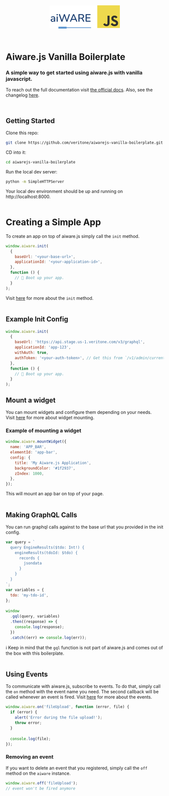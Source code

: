 <br />
<p align="center">
  <img src="./static/logo.png" />
</p>
<br />

# Aiware.js Vanilla Boilerplate

### A simple way to get started using aiware.js with vanilla javascript.

To reach out the full documentation visit [the official docs](https://docs.veritone.com/#/sdk/initialize-the-sdk). Also, see the changelog [here](https://github.com/veritone/aiware-apps/releases).

<br />

## Getting Started

Clone this repo:

```bash
git clone https://github.com/veritone/aiwarejs-vanilla-boilerplate.git
```

CD into it:

```bash
cd aiwarejs-vanilla-boilerplate
```

Run the local dev server:

```bash
python -m SimpleHTTPServer
```

Your local dev environment should be up and running on http://localhost:8000.
<br />
<br />

# Creating a Simple App

To create an app on top of aiware.js simply call the `init` method.

```js
window.aiware.init(
  {
    baseUrl: '<your-base-url>',
    applicationId: '<your-application-id>',
  },
  function () {
    // 🚀 Boot up your app.
  }
);
```

Visit [here](https://docs.veritone.com/#/sdk/initialize-the-sdk) for more about the `init` method.
<br />
<br />

## Example Init Config

```js
window.aiware.init(
  {
    baseUrl: 'https://api.stage.us-1.veritone.com/v3/graphql',
    applicationId: 'app-123',
    withAuth: true,
    authToken: '<your-auth-token>', // Get this from `/v1/admin/current-user`
  },
  function () {
    // 🚀 Boot up your app.
  }
);
```

## Mount a widget

You can mount widgets and configure them depending on your needs. <br/>
Visit [here](https://docs.veritone.com/#/sdk/mount-a-widget) for more about widget mounting.

### Example of mounting a widget

```js
window.aiware.mountWidget({
  name: 'APP_BAR',
  elementId: 'app-bar',
  config: {
    title: 'My Aiware.js Application',
    backgroundColor: '#1f2937',
    zIndex: 1000,
  },
});
```

This will mount an app bar on top of your page.
<br />
<br />

## Making GraphQL Calls

You can run graphql calls against to the base url that you provided in the init config.

```js
var query = `
  query EngineResults($tdo: Int!) {
    engineResults(tdoId: $tdo) {
      records {
        jsondata
      }
    }
  }
`;
var variables = {
  tdo: 'my-tdo-id',
};

window
  .gql(query, variables)
  .then((response) => {
    console.log(response);
  })
  .catch((err) => console.log(err));
```

ℹ️ Keep in mind that the `gql` function is not part of aiware.js and comes out of the box with this boilerplate.
<br />
<br />

## Using Events

To communicate with aiware.js, subscribe to events. To do that, simply call the `on` method with the event name you need. The second callback will be called whenever an event is fired.
Visit [here]() for more about the events.

```js
window.aiware.on('fileUpload', function (error, file) {
  if (error) {
    alert('Error during the file upload!');
    throw error;
  }

  console.log(file);
});
```

### Removing an event

If you want to delete an event that you registered, simply call the `off` method on the `aiware` instance.

```js
window.aiware.off('fileUpload');
// event won't be fired anymore
```

